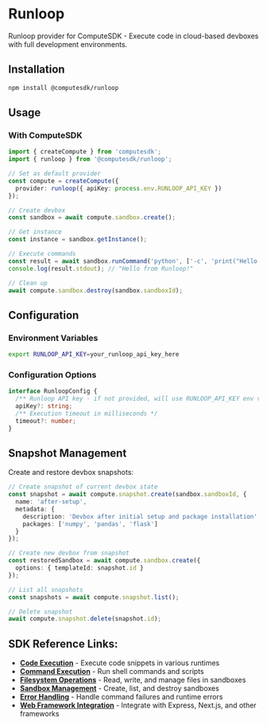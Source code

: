 # Runloop

Runloop provider for ComputeSDK - Execute code in cloud-based devboxes with full development environments.

## Installation

```bash
npm install @computesdk/runloop
```

## Usage

### With ComputeSDK

```typescript
import { createCompute } from 'computesdk';
import { runloop } from '@computesdk/runloop';

// Set as default provider
const compute = createCompute({ 
  provider: runloop({ apiKey: process.env.RUNLOOP_API_KEY }) 
});

// Create devbox
const sandbox = await compute.sandbox.create();

// Get instance
const instance = sandbox.getInstance();

// Execute commands
const result = await sandbox.runCommand('python', ['-c', 'print("Hello from Runloop!")']);
console.log(result.stdout); // "Hello from Runloop!"

// Clean up
await compute.sandbox.destroy(sandbox.sandboxId);
```

## Configuration

### Environment Variables

```bash
export RUNLOOP_API_KEY=your_runloop_api_key_here
```

### Configuration Options

```typescript
interface RunloopConfig {
  /** Runloop API key - if not provided, will use RUNLOOP_API_KEY env var */
  apiKey?: string;
  /** Execution timeout in milliseconds */
  timeout?: number;
}
```

## Snapshot Management

Create and restore devbox snapshots:

```typescript
// Create snapshot of current devbox state
const snapshot = await compute.snapshot.create(sandbox.sandboxId, {
  name: 'after-setup',
  metadata: { 
    description: 'Devbox after initial setup and package installation',
    packages: ['numpy', 'pandas', 'flask']
  }
});

// Create new devbox from snapshot
const restoredSandbox = await compute.sandbox.create({
  options: { templateId: snapshot.id }
});

// List all snapshots
const snapshots = await compute.snapshot.list();

// Delete snapshot
await compute.snapshot.delete(snapshot.id);
```

## SDK Reference Links:

- **[Code Execution](https://www.computesdk.com/docs/reference/code-execution)** - Execute code snippets in various runtimes
- **[Command Execution](https://www.computesdk.com/docs/reference/code-execution#runcommand-method)** - Run shell commands and scripts
- **[Filesystem Operations](https://www.computesdk.com/docs/reference/filesystem)** - Read, write, and manage files in sandboxes
- **[Sandbox Management](https://www.computesdk.com/docs/reference/sandbox-management)** - Create, list, and destroy sandboxes
- **[Error Handling](https://www.computesdk.com/docs/reference/api-integration#error-handling)** - Handle command failures and runtime errors
- **[Web Framework Integration](https://www.computesdk.com/docs/reference/api-integration#web-framework-integration)** - Integrate with Express, Next.js, and other frameworks
